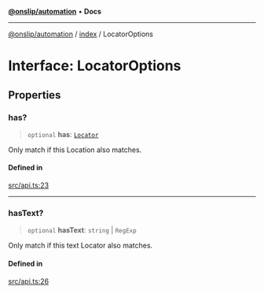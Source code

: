 [**@onslip/automation**](../../README.md) • **Docs**

***

[@onslip/automation](../../README.md) / [index](../README.md) / LocatorOptions

# Interface: LocatorOptions

## Properties

### has?

> `optional` **has**: [`Locator`](../classes/Locator.md)

Only match if this Location also matches.

#### Defined in

[src/api.ts:23](https://github.com/Onslip/automation/blob/13befc40996d96bb2935315b372b921212adc8b4/src/api.ts#L23)

***

### hasText?

> `optional` **hasText**: `string` \| `RegExp`

Only match if this text Locator also matches.

#### Defined in

[src/api.ts:26](https://github.com/Onslip/automation/blob/13befc40996d96bb2935315b372b921212adc8b4/src/api.ts#L26)
